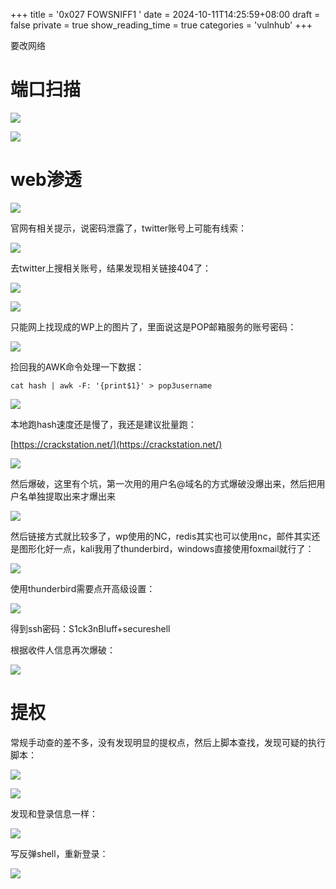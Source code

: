 +++
title = '0x027 FOWSNIFF1 '
date = 2024-10-11T14:25:59+08:00
draft = false
private = true
show_reading_time = true
categories = 'vulnhub'
+++



要改网络

# 端口扫描

![](/vulnhub_img/WEBRESOURCE14a2ee882388d33ff985c0ad8862ce93截图.png)

![](/vulnhub_img/WEBRESOURCE720c1716364a146d7d7bff5f592fa15f截图.png)

# web渗透

![](/vulnhub_img/WEBRESOURCE7f7dd3103e49016f81c1e51f23175c3d截图.png)

官网有相关提示，说密码泄露了，twitter账号上可能有线索：

![](/vulnhub_img/WEBRESOURCE0144f3218f1bb2dc1a2ef171cbca8391截图.png)

去twitter上搜相关账号，结果发现相关链接404了：

![](/vulnhub_img/WEBRESOURCEcd12db52b26cb29f60841da70b99f26c截图.png)

![](/vulnhub_img/WEBRESOURCE6b9a855ff01705aeca4cb5c61946ad80截图.png)

只能网上找现成的WP上的图片了，里面说这是POP邮箱服务的账号密码：

![](/vulnhub_img/WEBRESOURCEa1c3637bed4dc1ed3451996caa2ce43f截图.png)

捡回我的AWK命令处理一下数据：

```
cat hash | awk -F: '{print$1}' > pop3username
```

![](/vulnhub_img/WEBRESOURCE42995391e967fc9899dde93b8c3edc2a截图.png)

本地跑hash速度还是慢了，我还是建议批量跑：

[https://crackstation.net/](https://crackstation.net/)

![](/vulnhub_img/WEBRESOURCEd28be300a3b0ce3a10d35e604df52a93截图.png)

然后爆破，这里有个坑，第一次用的用户名@域名的方式爆破没爆出来，然后把用户名单独提取出来才爆出来

![](/vulnhub_img/WEBRESOURCE4cb2e22638e28598253b21cebf345b2b截图.png)

然后链接方式就比较多了，wp使用的NC，redis其实也可以使用nc，邮件其实还是图形化好一点，kali我用了thunderbird，windows直接使用foxmail就行了：

![](/vulnhub_img/WEBRESOURCE82d101b53c58dec83905d7599d382206截图.png)

使用thunderbird需要点开高级设置：

![](/vulnhub_img/WEBRESOURCE8931ab0842845b4b60f2d0d5382e4c94截图.png)

得到ssh密码：S1ck3nBluff+secureshell

根据收件人信息再次爆破：

![](/vulnhub_img/WEBRESOURCE4f0545d0e0fd5f226875388e111d42cc截图.png)

# 提权

常规手动查的差不多，没有发现明显的提权点，然后上脚本查找，发现可疑的执行脚本：

![](/vulnhub_img/WEBRESOURCEa12c89750bf80fcd36f4d97499bc847c截图.png)

![](/vulnhub_img/WEBRESOURCEd2675bc5e5748d740cf098aefef32f1c截图.png)

发现和登录信息一样：

![](/vulnhub_img/WEBRESOURCEb3674d9c08407f58df270222ac4747dd截图.png)

写反弹shell，重新登录：

![](/vulnhub_img/WEBRESOURCE02bf985f28fa5b4d635bb9e62121418e截图.png)